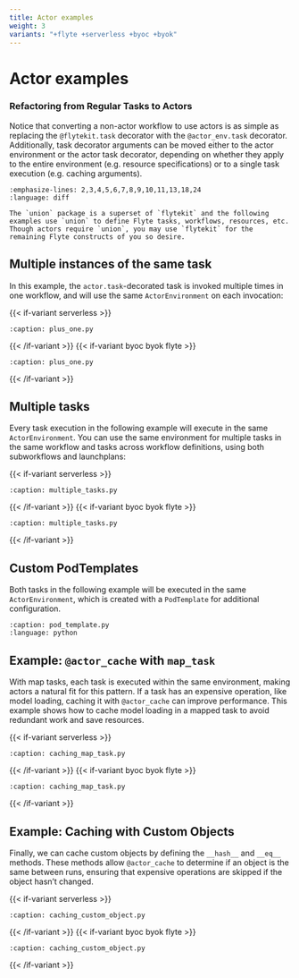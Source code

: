 ```yaml
---
title: Actor examples
weight: 3
variants: "+flyte +serverless +byoc +byok"
---
```


# Actor examples

### Refactoring from Regular Tasks to Actors

Notice that converting a non-actor workflow to use actors is as simple as replacing the `@flytekit.task` decorator with the `@actor_env.task` decorator. Additionally, task decorator arguments can be moved either to the actor environment or the actor task decorator, depending on whether they apply to the entire environment (e.g. resource specifications) or to a single task execution (e.g. caching arguments).

```--rli-- https://raw.githubusercontent.com/unionai/unionai-examples/refs/heads/danielsola/se-297-actors-docs-for-customer-push/user_guide/core_concepts/actors/byoc/diff.py
:emphasize-lines: 2,3,4,5,6,7,8,9,10,11,13,18,24
:language: diff
```

```--note--
The `union` package is a superset of `flytekit` and the following examples use `union` to define Flyte tasks, workflows, resources, etc. Though actors require `union`, you may use `flytekit` for the remaining Flyte constructs of you so desire.
```

## Multiple instances of the same task

In this example, the `actor.task`-decorated task is invoked multiple times in one workflow, and will use the same `ActorEnvironment` on each invocation:

{{< if-variant serverless >}}
```--rli-- https://raw.githubusercontent.com/unionai/unionai-examples/main/user_guide/core_concepts/actors/serverless/plus_one.py
:caption: plus_one.py

```
{{< /if-variant >}}
{{< if-variant byoc byok flyte >}}
```--rli-- https://raw.githubusercontent.com/unionai/unionai-examples/main/user_guide/core_concepts/actors/byoc/plus_one.py
:caption: plus_one.py

```
{{< /if-variant >}}

## Multiple tasks

Every task execution in the following example will execute in the same `ActorEnvironment`. You can use the same environment for multiple tasks in the same workflow and tasks across workflow definitions, using both subworkflows and launchplans:

{{< if-variant serverless >}}
```--rli-- https://raw.githubusercontent.com/unionai/unionai-examples/main/user_guide/core_concepts/actors/serverless/multiple_tasks.py
:caption: multiple_tasks.py

```
{{< /if-variant >}}
{{< if-variant byoc byok flyte >}}
```--rli-- https://raw.githubusercontent.com/unionai/unionai-examples/main/user_guide/core_concepts/actors/byoc/multiple_tasks.py
:caption: multiple_tasks.py

```
{{< /if-variant >}}

## Custom PodTemplates

Both tasks in the following example will be executed in the same `ActorEnvironment`, which is created with a `PodTemplate` for additional configuration.

```--rli-- https://raw.githubusercontent.com/unionai/unionai-examples/main/user_guide/core_concepts/actors/pod_template.py
:caption: pod_template.py
:language: python
```

## Example: `@actor_cache` with `map_task`

With map tasks, each task is executed within the same environment, making actors a natural fit for this pattern. If a task has an expensive operation, like model loading, caching it with `@actor_cache` can improve performance. This example shows how to cache model loading in a mapped task to avoid redundant work and save resources.

{{< if-variant serverless >}}
```--rli-- https://raw.githubusercontent.com/unionai/unionai-examples/main/user_guide/core_concepts/actors/serverless/caching_map_task.py
:caption: caching_map_task.py

```
{{< /if-variant >}}
{{< if-variant byoc byok flyte >}}
```--rli-- https://raw.githubusercontent.com/unionai/unionai-examples/main/user_guide/core_concepts/actors/byoc/caching_map_task.py
:caption: caching_map_task.py

```
{{< /if-variant >}}

## Example: Caching with Custom Objects

Finally, we can cache custom objects by defining the `__hash__` and `__eq__` methods. These methods allow `@actor_cache` to determine if an object is the same between runs, ensuring that expensive operations are skipped if the object hasn’t changed.

{{< if-variant serverless >}}
```--rli-- https://raw.githubusercontent.com/unionai/unionai-examples/main/user_guide/core_concepts/actors/serverless/caching_custom_object.py
:caption: caching_custom_object.py

```
{{< /if-variant >}}
{{< if-variant byoc byok flyte >}}
```--rli-- https://raw.githubusercontent.com/unionai/unionai-examples/main/user_guide/core_concepts/actors/byoc/caching_custom_object.py
:caption: caching_custom_object.py

```
{{< /if-variant >}}

